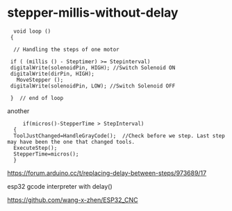# stepper-millis-without-delay


      void loop ()
     {

      // Handling the steps of one motor
  
     if ( (millis () - Steptimer) >= Stepinterval)
     digitalWrite(solenoidPin, HIGH); //Switch Solenoid ON
     digitalWrite(dirPin, HIGH); 
       MoveStepper ();
     digitalWrite(solenoidPin, LOW); //Switch Solenoid OFF

     }  // end of loop
     
another

         if(micros()-StepperTime > StepInterval)
      {
      ToolJustChanged=HandleGrayCode();  //Check before we step. Last step may have been the one that changed tools.
      ExecuteStep();  
      StepperTime=micros();  
      }
https://forum.arduino.cc/t/replacing-delay-between-steps/973689/17   

esp32 gcode interpreter with delay()

https://github.com/wang-x-zhen/ESP32_CNC
